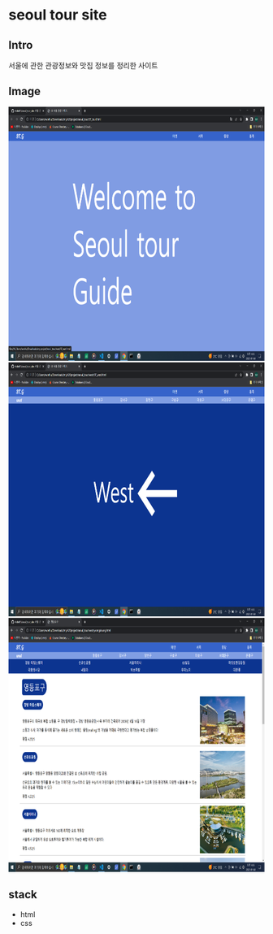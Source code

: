 # seoul tour site

## Intro

서울에 관한 관광정보와 맛집 정보를 정리한 사이트

## Image

<img src="./seoul.png" width="800px" height="500px" />
<img src="./seoul2.png" width="800px" height="500px" />
<img src="./seoul3.png" width="800px" height="500px" />

## stack

- html
- css
